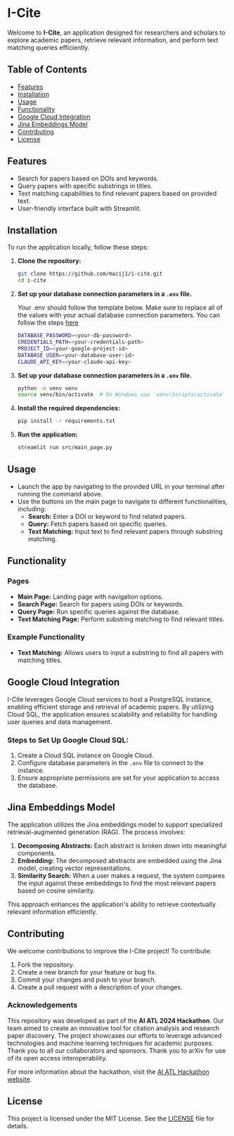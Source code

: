 # I-Cite

Welcome to **I-Cite**, an application designed for researchers and scholars to explore academic papers, retrieve relevant information, and perform text matching queries efficiently.

## Table of Contents 

- [Features](#features)
- [Installation](#installation)
- [Usage](#usage)
- [Functionality](#functionality)
- [Google Cloud Integration](#google-cloud-integration)
- [Jina Embeddings Model](#jina-embeddings-model)
- [Contributing](#contributing)
- [License](#license)

## Features

- Search for papers based on DOIs and keywords.
- Query papers with specific substrings in titles.
- Text matching capabilities to find relevant papers based on provided text.
- User-friendly interface built with Streamlit.

## Installation

To run the application locally, follow these steps:

1. **Clone the repository:**

   ```bash
   git clone https://github.com/macij1/i-cite.git
   cd i-cite
   ```

2. **Set up your database connection parameters in a `.env` file.**

   Your .env should follow the template below. Make sure to replace all of the values with your actual database connection parameters. You can follow the steps [here](https://cloud.google.com/sql/docs/postgres/editions-intro)
   ```bash
   DATABASE_PASSWORD=<your-db-password>
   CREDENTIALS_PATH=<your-credentials-path>
   PROJECT_ID=<your-google-project-id>
   DATABASE_USER=<your-database-user-id>
   CLAUDE_API_KEY=<your-claude-api-key>
   ```

4. **Set up your database connection parameters in a `.env` file.**

   ```bash
   python -m venv venv
   source venv/bin/activate  # On Windows use `venv\Scripts\activate`
   ```

5. **Install the required dependencies:**

    ```bash
   pip install -r requirements.txt
   ```
    
6. **Run the application:**

   ```bash
   streamlit run src/main_page.py
   ```

## Usage

- Launch the app by navigating to the provided URL in your terminal after running the command above.
- Use the buttons on the main page to navigate to different functionalities, including:
  - **Search:** Enter a DOI or keyword to find related papers.
  - **Query:** Fetch papers based on specific queries.
  - **Text Matching:** Input text to find relevant papers through substring matching.

## Functionality

### Pages

- **Main Page:** Landing page with navigation options.
- **Search Page:** Search for papers using DOIs or keywords.
- **Query Page:** Run specific queries against the database.
- **Text Matching Page:** Perform substring matching to find relevant titles.

### Example Functionality

- **Text Matching:** Allows users to input a substring to find all papers with matching titles.

## Google Cloud Integration

I-Cite leverages Google Cloud services to host a PostgreSQL instance, enabling efficient storage and retrieval of academic papers. By utilizing Cloud SQL, the application ensures scalability and reliability for handling user queries and data management.

### Steps to Set Up Google Cloud SQL:

1. Create a Cloud SQL instance on Google Cloud.
2. Configure database parameters in the `.env` file to connect to the instance.
3. Ensure appropriate permissions are set for your application to access the database.

## Jina Embeddings Model

The application utilizes the Jina embeddings model to support specialized retrieval-augmented generation (RAG). The process involves:

1. **Decomposing Abstracts:** Each abstract is broken down into meaningful components.
2. **Embedding:** The decomposed abstracts are embedded using the Jina model, creating vector representations.
3. **Similarity Search:** When a user makes a request, the system compares the input against these embeddings to find the most relevant papers based on cosine similarity.

This approach enhances the application's ability to retrieve contextually relevant information efficiently.

## Contributing

We welcome contributions to improve the I-Cite project! To contribute:

1. Fork the repository.
2. Create a new branch for your feature or bug fix.
3. Commit your changes and push to your branch.
4. Create a pull request with a description of your changes.

### Acknowledgements

This repository was developed as part of the **AI ATL 2024 Hackathon**. Our team aimed to create an innovative tool for citation analysis and research paper discovery. The project showcases our efforts to leverage advanced technologies and machine learning techniques for academic purposes. Thank you to all our collaborators and sponsors. Thank you to arXiv for use of its open access interoperability.

For more information about the hackathon, visit the [AI ATL Hackathon website](https://ai-atl-24.devpost.com/submissions/search?page=4&sort=alpha&terms=&utf8=%E2%9C%93).

## License

This project is licensed under the MIT License. See the [LICENSE](LICENSE) file for details.
